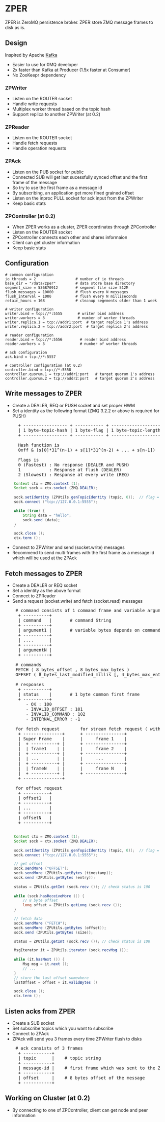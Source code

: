 ZPER
========

ZPER is ZeroMQ persistence broker. ZPER store ZMQ message frames to disk as is.

## Design
Inspired by Apache [Kafka](http://incubator.apache.org/kafka/)

* Easier to use for 0MQ developer
* 2x faster than Kafka at Producer (1.5x faster at Consumer)
* No ZooKeepr dependency 

### ZPWriter
* Listen on the ROUTER socket
* Handle write requests
* Multiplex worker thread based on the topic hash
* Support replica to another ZPWriter (at 0.2)

### ZPReader
* Listen on the ROUTER socket
* Handle fetch requests
* Handle operation requests

### ZPAck
* Listen on the PUB socket for public
* Connected SUB will get last sucessfully synced offset and the first frame of the message
 * So try to use the first frame as a message id
 * By subscribing, an application get more fined grained offset
* Listen on the inproc PULL socket for ack input from the ZPWriter
* Keep basic stats

### ZPController (at 0.2)
* When ZPER works as a cluster, ZPER coordinates through ZPController
* Listen on the ROUTER socket 
* ZPController connects each other and shares informaion
* Client can get cluster information 
* Keep basic stats

## Configuration

    # common configuration
    io_threads = 2                  # number of io threads
    base_dir = "/data/zper"         # data store base directory 
    segment_size = 536870912        # segment file size 512M
    flush_messages = 10000          # flush every N messages
    flush_interval = 1000           # flush every N milliseconds
    retain_hours = 168              # cleanup segements older than 1 week

    # writer configuration
    writer.bind = tcp://*:5555       # writer bind address
    writer.workers = 3               # number of worker threads
    writer.replica.1 = tcp://addr1:port  # target replica 1's address
    writer.replica.2 = tcp://addr2:port  # target replica 2's address

    # reader configuration
    reader.bind = tcp://*:5556        # reader bind address
    reader.workers = 3                # number of worker threads

    # ack configuration
    ack.bind = tcp://*:5557

    # controller configuration (at 0.2)
    controller.bind = tcp://*:5558
    controller.quorum.1 = tcp://addr1:port   # target quorum 1's address
    controller.quorum.2 = tcp://addr2:port   # target quorum 2's address

## Write messages to ZPER
* Create a DEALER, REQ or PUSH socket and set proper HWM 
* Set a identity as the following format (ZMQ 3.2.2 or above is required for PUSH)

<pre>
     + ----------------- + ----------- + ------------------- + ----- + ------------- +
     | 1 byte-topic-hash | 1 byte-flag | 1 byte-topic-length | topic | 16 bytes uuid |
     + ----------------- + ----------- + ------------------- + ----- + ------------- +

     Hash function is
     0xff & (s[0]*31^(n-1) + s[1]*31^(n-2) + ... + s[n-1])

     Flags is
     0 (Fastest) : No response (DEALER and PUSH)
     1           : Response at flush (DEALER)
     2 (Slowest) : Response at every write (REQ)
</pre>

```java
    Context ctx = ZMQ.context (1);
    Socket sock = ctx.socket (ZMQ.DEALER);
    
    sock.setIdentity (ZPUtils.genTopicIdentity (topic, 0));  // flag = 0
    sock.connect ("tcp://127.0.0.1:5555");

    while (true) {
        String data = "hello";
        sock.send (data);
    }

    sock.close ();
    ctx.term ();
```

* Connect to ZPWriter and send (socket.write) messages
* Recommend to send multi frames with the first frame as a message id which will be used at the ZPAck


## Fetch messages to ZPER
* Create a DEALER or REQ socket
* Set a identity as the above format
* Connect to ZPReader
* Send a request (socket.write) and fetch (socket.read) messages

<pre>
    # command consists of 1 command frame and variable argument frames 
     + ----------+
     | command   |       # command String
     + ----------+
     | argument1 |       # variable bytes depends on command
     + ----------+
     | ....      |       
     + ----------+
     | argumentN |       
     + ----------+

    # commands
    FETCH ( 8_bytes_offset , 8_bytes_max_bytes )
    OFFSET ( 8_bytes_last_modified_millis [, 4_bytes_max_entries ] )  # -1 : oldest , -2 : latest

    # responses
     + ----------+
     | status    |       # 1 byte common first frame
     + ----------+
        - OK : 100
        - INVALID_OFFSET : 101
        - INVALID_COMMAND : 102
        - INTERNAL_ERROR : -1

    for fetch request        for stream fetch request ( with -1 max bytes )
     + ---------------+      + ---------------+
     | Super Frame    |      |     frame 1    |
     |  + ----------+ |      + ---------------+
     |  | frame1    | |      |     frame 2    |
     |  + ----------+ |      + ---------------+
     |  | ...       | |      |     ...        |
     |  + ----------+ |      + ---------------+
     |  | frameN    | |      |     frane N    |
     |  + ----------+ |      + ---------------+
     + ---------------+

    for offset request
     + ----------+
     | offset1   |       
     + ----------+
     | ...       |       
     + ----------+
     | offsetN   |       
     + ----------+

</pre>

```java
    Context ctx = ZMQ.context (1);
    Socket sock = ctx.socket (ZMQ.DEALER);
    
    sock.setIdentity (ZPUtils.genTopicIdentity (topic, 0));  // flag = 0
    sock.connect ("tcp://127.0.0.1:5555");

    // get offset
    sock.sendMore ("OFFSET");
    sock.sendMore (ZPUtils.getBytes (timestamp));
    sock.send (ZPUtils.getBytes (entry));
        
    status = ZPUtils.getInt (sock.recv ()); // check status is 100
        
    while (sock.hasReceiveMore ()) {
        // 8 byte offset
        long offset = ZPUtils.getLong (sock.recv ());
    }

    // fetch data
    sock.sendMore ("FETCH");
    sock.sendMore (ZPUtils.getBytes (offset));
    sock.send (ZPUtils.getBytes (size));

    status = ZPUtils.getInt (sock.recv ()); // check status is 100

    MsgIterator it = ZPUtils.iterator (sock.recvMsg ());
        
    while (it.hasNext ()) {
        Msg msg = it.next ();
        // ...
    }
    // store the last offset somewhere
    lastOffset = offset + it.validBytes ()

    sock.close ();
    ctx.term ();
```

## Listen acks from ZPER
* Create a SUB socket
* Set subscribe topics which you want to subscribe
* Connect to ZPAck
* ZPAck will send you 3 frames every time ZPWriter flush to disks

<pre>
    # ack consists of 3 frames
     + -----------+
     | topic      |    # topic string
     + -----------+
     | message-id |    # first frame which was sent to the ZPWriter
     + -----------+
     | offset     |    # 8 bytes offset of the message
     + -----------+
</pre>

## Working on Cluster (at 0.2)
* By connecting to one of ZPController, client can get node and peer information
